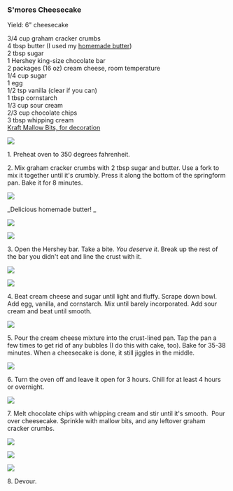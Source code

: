 
### S'mores Cheesecake  
Yield: 6" cheesecake  
  
3/4 cup graham cracker crumbs  
4 tbsp butter (I used my [homemade butter](/2012/08/mason-jar-butter.html))  
2 tbsp sugar  
1 Hershey king-size chocolate bar  
2 packages (16 oz) cream cheese, room temperature  
1/4 cup sugar  
1 egg  
1/2 tsp vanilla (clear if you can)  
1 tbsp cornstarch  
1/3 cup sour cream  
2/3 cup chocolate chips  
3 tbsp whipping cream  
[Kraft Mallow Bits, for decoration](http://www.amazon.com/Kraft-Jet-puffed-Mallow-Vanilla-Marshmallows/dp/B007HS7CRW)  
    
[![](http://3.bp.blogspot.com/-fjfaxOt4QoI/UCbT2ZIY7NI/AAAAAAAABA0/JcAlh9gdfRU/s640/P1018293.JPG)](http://3.bp.blogspot.com/-fjfaxOt4QoI/UCbT2ZIY7NI/AAAAAAAABA0/JcAlh9gdfRU/s1600/P1018293.JPG)  
  
  
1\. Preheat oven to 350 degrees fahrenheit.  
  
2\. Mix graham cracker crumbs with 2 tbsp sugar and butter. Use a fork to mix it together until it's crumbly. Press it along the bottom of the springform pan. Bake it for 8 minutes.  
    
[![](http://3.bp.blogspot.com/-aaWQ-wzThhQ/UCbT4EINYbI/AAAAAAAABA8/zylE4xtot9E/s640/P1018301.JPG)](http://3.bp.blogspot.com/-aaWQ-wzThhQ/UCbT4EINYbI/AAAAAAAABA8/zylE4xtot9E/s1600/P1018301.JPG)  
    
_Delicious homemade butter! _  
    
[![](http://1.bp.blogspot.com/-vMNKIVpeSpU/UCbT5mt376I/AAAAAAAABBE/yE8SIp1XSE0/s640/P1018303.jpg)](http://1.bp.blogspot.com/-vMNKIVpeSpU/UCbT5mt376I/AAAAAAAABBE/yE8SIp1XSE0/s1600/P1018303.jpg)  
    
    
[![](http://4.bp.blogspot.com/-6s_ZeSpBsDM/UCbT7HwX4mI/AAAAAAAABBM/oj-wEjTY6Qc/s640/P1018305.JPG)](http://4.bp.blogspot.com/-6s_ZeSpBsDM/UCbT7HwX4mI/AAAAAAAABBM/oj-wEjTY6Qc/s1600/P1018305.JPG)  
  
3\. Open the Hershey bar. Take a bite. _You deserve it_. Break up the rest of the bar you didn't eat and line the crust with it.  
    
[![](http://3.bp.blogspot.com/-K3byp4ogN6E/UCbT-z5sdCI/AAAAAAAABBc/zK6wmdUi21E/s640/P1018312.JPG)](http://3.bp.blogspot.com/-K3byp4ogN6E/UCbT-z5sdCI/AAAAAAAABBc/zK6wmdUi21E/s1600/P1018312.JPG)  
    
[![](http://2.bp.blogspot.com/-3wZwXZ_rwLk/UCbUAcxVH1I/AAAAAAAABBs/J3f8fDugPQw/s640/P1018316.JPG)](http://2.bp.blogspot.com/-3wZwXZ_rwLk/UCbUAcxVH1I/AAAAAAAABBs/J3f8fDugPQw/s1600/P1018316.JPG)  
  
4\. Beat cream cheese and sugar until light and fluffy. Scrape down bowl. Add egg, vanilla, and cornstarch. Mix until barely incorporated. Add sour cream and beat until smooth.  
    
[![](http://1.bp.blogspot.com/-tHWIDN2QKY0/UCbT9imqiVI/AAAAAAAABBY/om1FbuFQZmc/s640/P1018311.JPG)](http://1.bp.blogspot.com/-tHWIDN2QKY0/UCbT9imqiVI/AAAAAAAABBY/om1FbuFQZmc/s1600/P1018311.JPG)  
    
  
5\. Pour the cream cheese mixture into the crust-lined pan. Tap the pan a few times to get rid of any bubbles (I do this with cake, too). Bake for 35-38 minutes. When a cheesecake is done, it still jiggles in the middle.  
    
[![](http://4.bp.blogspot.com/-Szj8gxEHQf0/UCbUBzJ1y2I/AAAAAAAABB0/31u0zwMBdTQ/s640/P1018319.JPG)](http://4.bp.blogspot.com/-Szj8gxEHQf0/UCbUBzJ1y2I/AAAAAAAABB0/31u0zwMBdTQ/s1600/P1018319.JPG)  
  
6\. Turn the oven off and leave it open for 3 hours. Chill for at least 4 hours or overnight.  
    
[![](http://4.bp.blogspot.com/-pMLqYqToRQ8/UCbUECyytyI/AAAAAAAABB8/m2TeLTur6qw/s640/P1018322.JPG)](http://4.bp.blogspot.com/-pMLqYqToRQ8/UCbUECyytyI/AAAAAAAABB8/m2TeLTur6qw/s1600/P1018322.JPG)  
  
7\. Melt chocolate chips with whipping cream and stir until it's smooth.  Pour over cheesecake. Sprinkle with mallow bits, and any leftover graham cracker crumbs.  
    
[![](http://2.bp.blogspot.com/-ut8ftjFy9m4/UCbUFkRR1rI/AAAAAAAABCE/-gtZzh9oJDA/s640/P1018335.JPG)](http://2.bp.blogspot.com/-ut8ftjFy9m4/UCbUFkRR1rI/AAAAAAAABCE/-gtZzh9oJDA/s1600/P1018335.JPG)  
    
[![](http://2.bp.blogspot.com/-zqu_nrgeZyk/UCbUG7PYBnI/AAAAAAAABCQ/4n8jRS-qmB0/s640/P1018341.JPG)](http://2.bp.blogspot.com/-zqu_nrgeZyk/UCbUG7PYBnI/AAAAAAAABCQ/4n8jRS-qmB0/s1600/P1018341.JPG)  
    
[![](http://1.bp.blogspot.com/-SAVgRSt-wtQ/UCbUIMH91II/AAAAAAAABCY/rij2YV9Xx2k/s640/P1018351.JPG)](http://1.bp.blogspot.com/-SAVgRSt-wtQ/UCbUIMH91II/AAAAAAAABCY/rij2YV9Xx2k/s1600/P1018351.JPG)  
  
8\. Devour.  
    